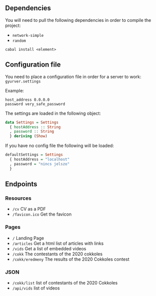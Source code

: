 ## Dependencies

You will need to pull the following dependencies in order to compile the project:
- `network-simple`
- `random`

`cabal install <element>`

## Configuration file

You need to place a configuration file in order for a server to work: `gyurver.settings`

Example:
```
host_address 0.0.0.0
password very_safe_password
```

The settings are loaded in the following object:
```haskell
data Settings = Settings
  { hostAddress :: String
  , password :: String
  } deriving (Show)
```

If you have no config file the following will be loaded:
```haskell
defaultSettings = Settings
  { hostAddress = "localhost"
  , password = "nincs jelszo"
  }
```
## Endpoints

### Resources
- `/cv` CV as a PDF
- `/favicon.ico` Get the favicon
 
### Pages
- `/` Landing Page
- `/articles` Get a html list of articles with links
- `/vids` Get a list of embedded videos
- `/cokk` The contestants of the 2020 cokkoles
- `/cokk/eredmeny` The results of the 2020 Cokkoles contest

### JSON
- `/cokk/list` list of contestants of the 2020 Cokkoles
- `/api/vids` list of videos

